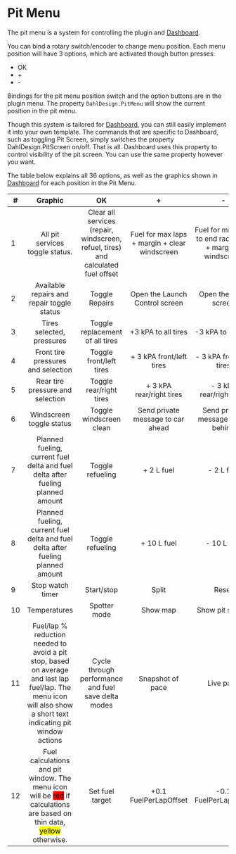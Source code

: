# Pit Menu

The pit menu is a system for controlling the plugin and [Dashboard](https://github.com/andreasdahl1987/DahlDesignDash).&#x20;

You can bind a rotary switch/encoder to change menu position. Each menu position will have 3 options, which are activated though button presses:

* OK
* \+
* \-

Bindings for the pit menu position switch and the option buttons are in the plugin menu. The property `DahlDesign.PitMenu` will show the current position in the pit menu.

Though this system is tailored for [Dashboard](https://github.com/andreasdahl1987/DahlDesignDash), you can still easily implement it into your own template. The commands that are specific to Dashboard, such as toggling Pit Screen, simply switches the property DahlDesign.PitScreen on/off. That is all. Dashboard uses this property to control visibility of the pit screen. You can use the same property however you want.&#x20;

The table below explains all 36 options, as well as the graphics shown in [Dashboard](https://github.com/andreasdahl1987/DahlDesignDash) for each position in the Pit Menu.&#x20;

| #  |                                                                                                     Graphic                                                                                                     |                                         OK                                        |                       +                       |                             -                            |
| -- | :-------------------------------------------------------------------------------------------------------------------------------------------------------------------------------------------------------------: | :-------------------------------------------------------------------------------: | :-------------------------------------------: | :------------------------------------------------------: |
| 1  |                                                                                         All pit services toggle status.                                                                                         | Clear all services (repair, windscreen, refuel, tires) and calculated fuel offset | Fuel for max laps + margin + clear windscreen | Fuel for minimum to end race/stint + margin + windscreen |
| 2  |                                                                                    Available repairs and repair toggle status                                                                                   |                                   Toggle Repairs                                  |         Open the Launch Control screen        |                   Open the Pace screen                   |
| 3  |                                                                                            Tires selected, pressures                                                                                            |                          Toggle replacement of all tires                          |              +3 kPA to all tires              |                    -3 kPA to all tires                   |
| 4  |                                                                                        Front tire pressures and selection                                                                                       |                              Toggle front/left tires                              |            + 3 kPA front/left tires           |                 - 3 kPA front/left tires                 |
| 5  |                                                                                         Rear tire pressure and selection                                                                                        |                              Toggle rear/right tires                              |            + 3 kPA rear/right tires           |                 - 3 kPA rear/right tires                 |
| 6  |                                                                                             Windscreen toggle status                                                                                            |                              Toggle windscreen clean                              |       Send private message to car ahead       |            Send private message to car behind            |
| 7  |                                                                 Planned fueling, current fuel delta and fuel delta after fueling planned amount                                                                 |                                  Toggle refueling                                 |                   + 2 L fuel                  |                        - 2 L fuel                        |
| 8  |                                                                 Planned fueling, current fuel delta and fuel delta after fueling planned amount                                                                 |                                  Toggle refueling                                 |                  + 10 L fuel                  |                        - 10 L fuel                       |
| 9  |                                                                                                 Stop watch timer                                                                                                |                                     Start/stop                                    |                     Split                     |                           Reset                          |
| 10 |                                                                                                   Temperatures                                                                                                  |                                    Spotter mode                                   |                    Show map                   |                      Show pit screen                     |
| 11 |                         Fuel/lap % reduction needed to avoid a pit stop, based on average and last lap fuel/lap. The menu icon will also show a short text indicating pit window actions                        |                Cycle through performance and fuel save delta modes                |                Snapshot of pace               |                         Live pace                        |
| 12 | Fuel calculations and pit window. The menu icon will be <mark style="background-color:red;">red</mark> if calculations are based on thin data, <mark style="background-color:yellow;">yellow</mark> otherwise.  |                                  Set fuel target                                  |             +0.1 FuelPerLapOffset             |                   -0.1 FuelPerLapOffset                  |
